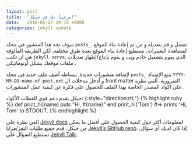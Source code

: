 ```yaml
---
layout: post
title:  "مرحباً بك في جيكل!"
date:   2016-05-27 20:10 +0000
categories: jekyll update
---
```

سوف تجد هذا المنشور في مجلد `posts_`. تفضل و قم بتعديله و من ثم إعادة بناء الموقع لمشاهدة التغييرات. تستطيع إعادة بناء الموقع بعدة طرق مختلفة, لكن الطريقة المألوفة هي ان تكتب `jekyll serve`, الذي يقوم بتشغيل خادم ويب و يقوم بإنتاج/إظهار تعديلات ملفات موقعك بشكل أوتوماتيكي .

لإضافة منشورات جديدة, ببساطة أضف ملف جديد في مجلد `posts_` يتبع الإمتداد `YYYY-MM-DD-name-of-post.ext` و أدخل مدخلات ال front matter الضرورية. ألقي نظرة على اكواد المصدر الخاصة بهذا الملف للحصول على فكرة عن كيفية عمل المنشورات.

جيكل يقدم دعم قوي للقطات الأكواد:
{:style="direction:rtl;"}
{% highlight ruby %}
def print_hi(name)
  puts "Hi, #{name}"
end
print_hi('Tom')
#=> prints 'Hi, Tom' to STDOUT.
{% endhighlight %}

إلقي نظرة على [Jekyll docs][jekyll-docs] لمعلومات أكثر حول كيفية الحصول على أفضل ما يمكن من جيكل. قدم جميع طلبات البقز/مزايا [Jekyll’s GitHub repo][jekyll-gh]. إذا كان لديك أي سؤال, تستطيغ السؤال على [Jekyll Talk][jekyll-talk].


[jekyll-docs]: http://jekyllrb.com/docs/home
[jekyll-gh]:   https://github.com/jekyll/jekyll
[jekyll-talk]: https://talk.jekyllrb.com/
